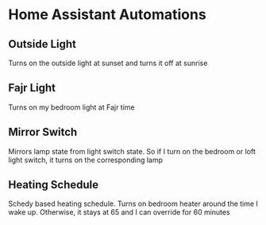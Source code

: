 # Home Assistant Automations

## Outside Light
Turns on the outside light at sunset and turns it off at sunrise

## Fajr Light
Turns on my bedroom light at Fajr time

## Mirror Switch
Mirrors lamp state from light switch state. So if I turn on the bedroom or loft light switch, it turns on the corresponding lamp

## Heating Schedule
Schedy based heating schedule. Turns on bedroom heater around the time I wake up. Otherwise, it stays at 65 and I
can override for 60 minutes
